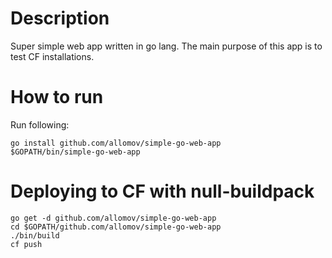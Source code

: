 # Description

Super simple web app written in go lang. The main purpose of this app is to test CF installations.

# How to run 

Run following:
```
go install github.com/allomov/simple-go-web-app
$GOPATH/bin/simple-go-web-app
```

# Deploying to CF with null-buildpack

```
go get -d github.com/allomov/simple-go-web-app
cd $GOPATH/github.com/allomov/simple-go-web-app
./bin/build
cf push
```
